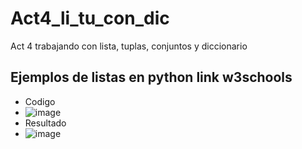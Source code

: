 # Act4_li_tu_con_dic
Act 4 trabajando con lista, tuplas, conjuntos y diccionario
## Ejemplos de listas en python  link w3schools
- Codigo
- ![image](https://github.com/user-attachments/assets/d37295d5-b846-4266-b8f8-c7619c4521b5)
- Resultado
- ![image](https://github.com/user-attachments/assets/923d76ca-3f5e-4101-af9c-0623fe279a05)
